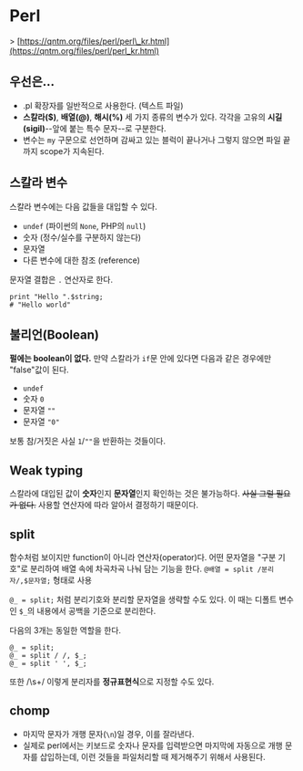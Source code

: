 # Perl

&gt; [https://qntm.org/files/perl/perl\_kr.html](https://qntm.org/files/perl/perl_kr.html)

## 우선은...

* .pl 확장자를 일반적으로 사용한다. \(텍스트 파일\)
* **스칼라\($\)**, **배열\(@\)**, **해시\(%\)** 세 가지 종류의 변수가 있다. 각각을 고유의 **시길\(sigil\)**--앞에 붙는 특수 문자--로 구분한다.
* 변수는 `my` 구문으로 선언하며 감싸고 있는 블럭이 끝나거나 그렇지 않으면 파일 끝까지 scope가 지속된다.

## 스칼라 변수

스칼라 변수에는 다음 값들을 대입할 수 있다.

* `undef` \(파이썬의 `None`, PHP의 `null`\)
* 숫자 \(정수/실수를 구분하지 않는다\)
* 문자열
* 다른 변수에 대한 참조 \(reference\)

문자열 결합은 `.` 연산자로 한다.

```text
print "Hello ".$string;
# "Hello world"
```

## 불리언\(Boolean\)

**펄에는 boolean이 없다.** 만약 스칼라가 `if`문 안에 있다면 다음과 같은 경우에만 "false"값이 된다.

* `undef`
* 숫자 `0`
* 문자열 `""`
* 문자열 `"0"`

보통 참/거짓은 사실 `1`/`""`을 반환하는 것들이다.

## Weak typing

스칼라에 대입된 값이 **숫자**인지 **문자열**인지 확인하는 것은 불가능하다. ~~사실 그럴 필요가 없다.~~ 사용할 연산자에 따라 알아서 결정하기 때문이다.

## split

함수처럼 보이지만 function이 아니라 연산자\(operator\)다. 어떤 문자열을 "구분 기호"로 분리하여 배열 속에 차곡차곡 나눠 담는 기능을 한다. `@배열 = split /분리자/,$문자열;` 형태로 사용

`@_ = split;` 처럼 분리기호와 분리할 문자열을 생략할 수도 있다. 이 때는 디폴트 변수인 `$_`의 내용에서 공백을 기준으로 분리한다.

다음의 3개는 동일한 역할을 한다.

```text
@_ = split;
@_ = split / /, $_;
@_ = split ' ', $_;
```

또한 /\s+/ 이렇게 분리자를 **정규표현식**으로 지정할 수도 있다.

## chomp

* 마지막 문자가 개행 문자\(`\n`\)일 경우, 이를 잘라낸다.
* 실제로 perl에서는 키보드로 숫자나 문자를 입력받으면 마지막에 자동으로 개행 문자를 삽입하는데, 이런 것들을 파일처리할 때 제거해주기 위해서 사용된다.

